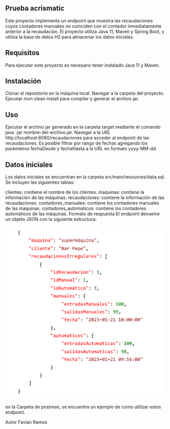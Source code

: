 <H2>Prueba acrismatic</H2>
Este proyecto implementa un endpoint que muestra las recaudaciones cuyos contadores manuales no coinciden con el contador inmediatamente anterior a la recaudación. El proyecto utiliza Java 11, Maven y Spring Boot, y utiliza la base de datos H2 para almacenar los datos iniciales.

<H2> Requisitos</H2>
Para ejecutar este proyecto es necesario tener instalado Java 11 y Maven.

<H2>Instalación</H2>
Clonar el repositorio en la máquina local.
Navegar a la carpeta del proyecto.
Ejecutar mvn clean install para compilar y generar el archivo jar.
<H2>Uso</H2>
Ejecutar el archivo jar generado en la carpeta target mediante el comando java -jar nombre-del-archivo.jar.
Navegar a la URL http://localhost:8080/recaudaciones para acceder al endpoint de las recaudaciones.
Es posible filtrar por rango de fechas agregando los parámetros fechaDesde y fechaHasta a la URL en formato yyyy-MM-dd.
<H2>Datos iniciales</H2>
Los datos iniciales se encuentran en la carpeta src/main/resources/data.sql. Se incluyen las siguientes tablas:

clientes: contiene el nombre de los clientes.
maquinas: contiene la información de las máquinas.
recaudaciones: contiene la información de las recaudaciones.
contadores_manuales: contiene los contadores manuales de las máquinas.
contadores_automaticos: contiene los contadores automáticos de las máquinas.
Formato de respuesta
El endpoint devuelve un objeto JSON con la siguiente estructura:

<img src="https://raw.githubusercontent.com/falexramos/prueba_acrismatic/main/img/formatosalidaJson.png" alt="Formato salida JSON">

en la Carpeta de postman, se encuentra un ejemplo de como utilizar estos endpoint. 

Autor
Favian Ramos